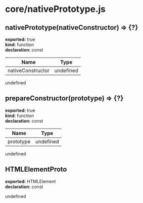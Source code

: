 # core/nativePrototype.js  
  
## nativePrototype(nativeConstructor) => {?}          
  
**exported:** true          
**kind:** function          
**declaration:** const          
  
| Name | Type |            
|------|------|            
| nativeConstructor | undefined |          
  
undefined      
## prepareConstructor(prototype) => {?}        
  
**exported:** true        
**kind:** function        
**declaration:** const        
  
| Name | Type |          
|------|------|          
| prototype | undefined |        
  
undefined    
## HTMLElementProto      
  
**exported:** HTMLElement      
**declaration:** const      
  
undefined